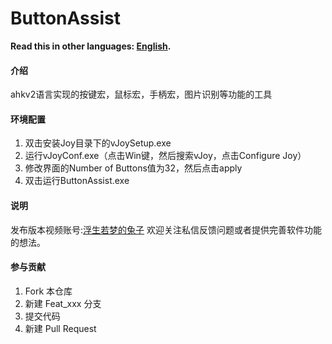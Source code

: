 # ButtonAssist
**Read this in other languages: [English](README.en.md).**
#### 介绍
ahkv2语言实现的按键宏，鼠标宏，手柄宏，图片识别等功能的工具
#### 环境配置
1.  双击安装Joy目录下的vJoySetup.exe
2.  运行vJoyConf.exe（点击Win键，然后搜索vJoy，点击Configure Joy）
3.  修改界面的Number of Buttons值为32，然后点击apply
4.  双击运行ButtonAssist.exe
#### 说明
发布版本视频账号:[浮生若梦的兔子](https://space.bilibili.com/397441876?spm_id_from=333.1007.0.0) 欢迎关注私信反馈问题或者提供完善软件功能的想法。

#### 参与贡献
1.  Fork 本仓库
2.  新建 Feat_xxx 分支
3.  提交代码
4.  新建 Pull Request
